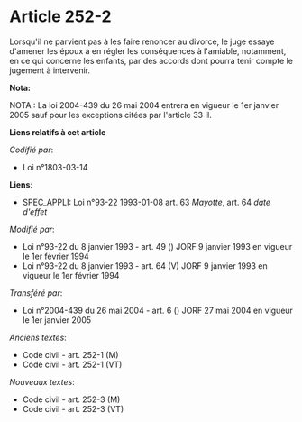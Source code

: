 # Article 252-2

Lorsqu'il ne parvient pas à les faire renoncer au divorce, le juge essaye d'amener les époux à en régler les conséquences à
l'amiable, notamment, en ce qui concerne les enfants, par des accords dont pourra tenir compte le jugement à intervenir.

**Nota:**

NOTA : La loi 2004-439 du 26 mai 2004 entrera en vigueur le 1er janvier 2005 sauf pour les exceptions citées par l'article 33
II.

**Liens relatifs à cet article**

_Codifié par_:

  - Loi n°1803-03-14

**Liens**:

  - SPEC_APPLI: Loi n°93-22 1993-01-08 art. 63 *Mayotte*, art. 64 *date d'effet*

_Modifié par_:

  - Loi n°93-22 du 8 janvier 1993 - art. 49 () JORF 9 janvier 1993 en vigueur le 1er février 1994
  - Loi n°93-22 du 8 janvier 1993 - art. 64 (V) JORF 9 janvier 1993 en vigueur le 1er février 1994

_Transféré par_:

  - Loi n°2004-439 du 26 mai 2004 - art. 6 () JORF 27 mai 2004 en vigueur le 1er janvier 2005

_Anciens textes_:

  - Code civil - art. 252-1 (M)
  - Code civil - art. 252-1 (VT)

_Nouveaux textes_:

  - Code civil - art. 252-3 (M)
  - Code civil - art. 252-3 (VT)
